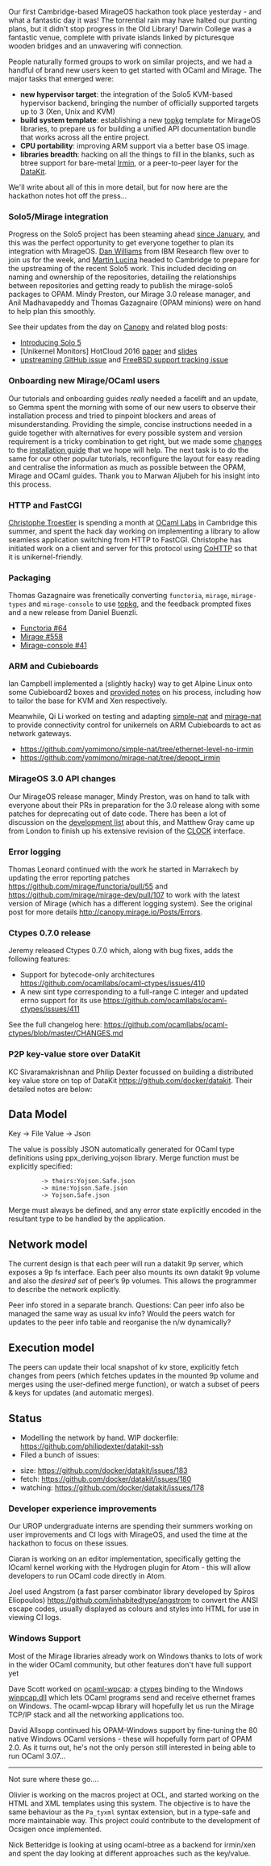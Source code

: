 Our first Cambridge-based MirageOS hackathon took place yesterday - and what a fantastic day it was! The torrential rain may have halted our punting plans, but it didn't stop progress in the Old Library! Darwin College was a fantastic venue, complete with private islands linked by picturesque wooden bridges and an unwavering wifi connection.

People naturally formed groups to work on similar projects, and we had a handful of brand new users keen to get started with OCaml and Mirage.  The major tasks that emerged were:

- __new hypervisor target__: the integration of the Solo5 KVM-based hypervisor backend, bringing the number of officially supported targets up to 3 (Xen, Unix and KVM)
- __build system template__: establishing a new [topkg](TODO)  template for MirageOS libraries, to prepare us for building a unified API documentation bundle that works across all the entire project.
- __CPU portability__: improving ARM support via a better base OS image.
- __libraries breadth__: hacking on all the things to fill in the blanks, such as btree support for bare-metal [Irmin](https://github.com/mirage/irmin), or a peer-to-peer layer for the [DataKit](https://github.com/docker/datakit).

We'll write about all of this in more detail, but for now here are the hackathon notes hot off the press...

### Solo5/Mirage integration

Progress on the Solo5 project has been steaming ahead [since January](https://mirage.io/blog/introducing-solo5), and this was the perfect opportunity to get everyone together to plan its integration with MirageOS. [Dan Williams](http://researcher.ibm.com/researcher/view.php?person=us-djwillia) from IBM Research flew over to join us for the week, and [Martin Lucina](https://github.com/mato) headed to Cambridge to prepare for the upstreaming of the recent Solo5 work. This included deciding on naming and ownership of the repositories, detailing the relationships between repositories and getting ready to publish the mirage-solo5 packages to OPAM. Mindy Preston, our Mirage 3.0 release manager, and Anil Madhavapeddy and Thomas Gazagnaire (OPAM minions) were on hand to help plan this smoothly.

See their updates from the day on [Canopy](http://canopy.mirage.io/Posts/Solo5) and related blog posts:

* [Introducing Solo 5](https://mirage.io/blog/introducing-solo5)
* [Unikernel Monitors] HotCloud 2016 [paper](https://www.usenix.org/system/files/conference/hotcloud16/hotcloud16_williams.pdf) and [slides](https://www.usenix.org/sites/default/files/conference/protected-files/hotcloud16_slides_williams.pdf)
* [upstreaming GitHub issue](https://github.com/Solo5/solo5/issues/36) and [FreeBSD support tracking issue](https://github.com/Solo5/solo5/issues/61)

### Onboarding new Mirage/OCaml users

Our tutorials and onboarding guides _really_ needed a facelift and an update, so Gemma spent the morning with some of our new users to observe their installation process and tried to pinpoint blockers and areas of misunderstanding. Providing the simple, concise instructions needed in a guide together with alternatives for every possible system and version requirement is a tricky combination to get right, but we made some [changes](https://github.com/mirage/mirage-www/pull/468) to the [installation guide](https://mirage.io/wiki/install) that we hope will help. The next task is to do the same for our other popular tutorials, reconfigure the layout for easy reading and centralise the information as much as possible between the OPAM, Mirage and OCaml guides. Thank you to Marwan Aljubeh for his insight into this process.

### HTTP and FastCGI

[Christophe Troestler](https://github.com/Chris00) is spending a month at [OCaml Labs](https://ocaml.io) in Cambridge this summer, and spent the hack day working on implementing a library to allow seamless application switching from HTTP to FastCGI. Christophe has initiated work on a client and server for this protocol using [CoHTTP](https://github.com/mirage/ocaml-cohttp) so that it is unikernel-friendly.

### Packaging

Thomas Gazagnaire was frenetically converting `functoria`, `mirage`, `mirage-types` and `mirage-console` to use [topkg](https://github.com/dbuenzli/topkg), and the feedback prompted fixes and a new release from Daniel Buenzli.

* [Functoria #64](https://github.com/mirage/functoria/pull/64)
* [Mirage #558](https://github.com/mirage/mirage/pull/558)
* [Mirage-console #41](https://github.com/mirage/mirage-console/pull/41)

### ARM and Cubieboards

Ian Campbell implemented a (slightly hacky) way to get Alpine Linux onto some Cubieboard2 boxes and [provided notes](https://gist.github.com/ijc25/612b8b7975e9461c3584b1402df2cb34) on his process, including how to tailor the base for KVM and Xen respectively.

Meanwhile, Qi Li worked on testing and adapting [simple-nat](https://github.com/yomimono/simple-nat) and [mirage-nat](https://github.com/yomimono/mirage-nat) to provide connectivity control for unikernels on ARM Cubieboards to act as network gateways.

* https://github.com/yomimono/simple-nat/tree/ethernet-level-no-irmin
* https://github.com/yomimono/mirage-nat/tree/depopt_irmin

### MirageOS 3.0 API changes

Our MirageOS release manager, Mindy Preston, was on hand to talk with everyone about their PRs in preparation for the 3.0 release along with some patches for deprecating out of date code.  There has been a lot of discussion on the [development list](https://lists.xenproject.org/archives/html/mirageos-devel/2016-07/msg00000.html) about this, and Matthew Gray came up from London to finish up his extensive revision of the [CLOCK](https://github.com/mirage/mirage/issues/442) interface.

### Error logging

Thomas Leonard continued with the work he started in Marrakech by updating the error reporting patches https://github.com/mirage/functoria/pull/55 and https://github.com/mirage/mirage-dev/pull/107 to work with the latest version of Mirage (which has a different logging system). See the original post for more details http://canopy.mirage.io/Posts/Errors.

### Ctypes 0.7.0 release

Jeremy released Ctypes 0.7.0 which, along with bug fixes, adds the following features:

* Support for bytecode-only architectures https://github.com/ocamllabs/ocaml-ctypes/issues/410
* A new sint type corresponding to a full-range C integer and updated errno support for its use https://github.com/ocamllabs/ocaml-ctypes/issues/411

See the full changelog here: https://github.com/ocamllabs/ocaml-ctypes/blob/master/CHANGES.md

### P2P key-value store over DataKit

KC Sivaramakrishnan and Philip Dexter focussed on building a distributed key value store on top of DataKit https://github.com/docker/datakit. Their detailed notes are below:

Data Model
----------
Key -> File
Value -> Json

The value is possibly JSON automatically generated for OCaml type definitions using ppx_deriving_yojson library. Merge function must be explicitly specified:

```val merge : coancestor:Yojson.Safe.json
         -> theirs:Yojson.Safe.json
         -> mine:Yojson.Safe.json
         -> Yojson.Safe.json
```

Merge must always be defined, and any error state explicitly encoded in the resultant type to be handled by the application.

Network model
-------------
The current design is that each peer will run a datakit 9p server, which exposes a 9p fs interface. Each peer also mounts its own datakit 9p volume and also the ​*desired set*​ of peer’s 9p volumes. This allows the programmer to describe the network explicitly.

Peer info stored in a separate branch. Questions: Can peer info also be managed the same way as usual kv info? Would the peers watch for updates to the peer info table and reorganise the n/w dynamically?

Execution model
---------------
The peers can update their local snapshot of kv store, explicitly fetch changes from peers (which fetches updates in the mounted 9p volume and merges using the user-defined merge function), or watch a subset of peers & keys for updates (and automatic merges).

Status
------
* Modelling the network by hand. WIP dockerfile: https://github.com/philipdexter/datakit-ssh
* Filed a bunch of issues:
 + size: https://github.com/docker/datakit/issues/183
 + fetch: https://github.com/docker/datakit/issues/180
 + watching: https://github.com/docker/datakit/issues/178

### Developer experience improvements

Our UROP undergraduate interns are spending their summers working on user improvements and CI logs with MirageOS, and used the time at the hackathon to focus on these issues.

Ciaran is working on an editor implementation, specifically getting the IOcaml kernel working with the Hydrogen plugin for Atom - this will allow developers to run OCaml code directly in Atom.

Joel used Angstrom (a fast parser combinator library developed by Spiros Eliopoulos) https://github.com/inhabitedtype/angstrom to convert the ANSI escape codes, usually displayed as colours and styles into HTML for use in viewing CI logs.

### Windows Support

Most of the Mirage libraries already work on Windows thanks to lots of work in the wider OCaml community, but other features don't have full support yet

Dave Scott worked on [ocaml-wpcap](https://github.com/djs55/ocaml-wpcap): a [ctypes](https://github.com/ocamllabs/ocaml-ctypes) binding to the Windows [winpcap.dll](http://www.winpcap.org) which lets OCaml programs send and receive ethernet frames on Windows. The ocaml-wpcap library will hopefully let us run the Mirage TCP/IP stack and all the networking applications too.

David Allsopp continued his OPAM-Windows support by fine-tuning the 80 native Windows OCaml versions - these will hopefully form part of OPAM 2.0. As it turns out, he's not the only person still interested in being able to run OCaml 3.07...

----

Not sure where these go....

Olivier is working on the macros project at OCL, and started working on the HTML and XML templates using this system. The objective is to have the same behaviour as the `Pa_tyxml` syntax extension, but in a type-safe and more maintainable way. This project could contribute to the development of Ocsigen once implemented.

Nick Betteridge is looking at using ocaml-btree as a backend for irmin/xen and spent the day looking at different approaches such as the key/value.
